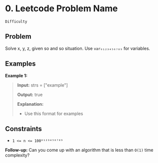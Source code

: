# 0. Leetcode Problem Name

`Difficulty`

## Problem

Solve x, y, z, given so and so situation. Use `var₀₁₂₃₄₅₆₇₈₉` for variables.
 
## Examples

**Example 1:**

> **Input:** strs = ["example"]
> 
> **Output:** true
> 
> **Explanation:**
> 
> - Use this format for examples

## Constraints

- `1 <= n <= 100⁰¹²³⁴⁵⁶⁷⁸⁹`

**Follow-up:** Can you come up with an algorithm that is less than `O(1)` time complexity?